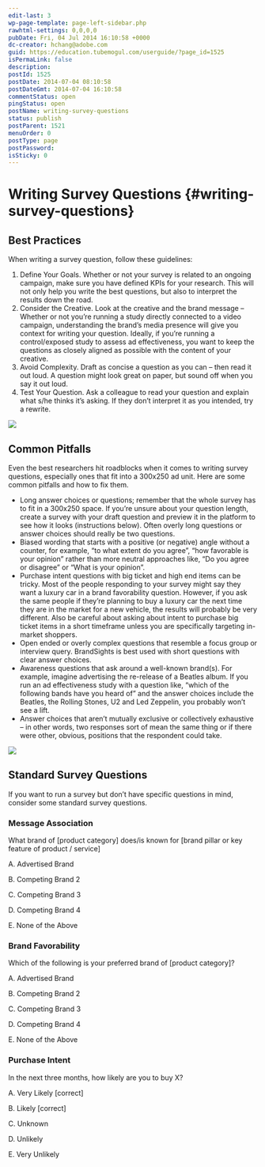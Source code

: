 ```yaml
---
edit-last: 3
wp-page-template: page-left-sidebar.php
rawhtml-settings: 0,0,0,0
pubDate: Fri, 04 Jul 2014 16:10:58 +0000
dc-creator: hchang@adobe.com
guid: https://education.tubemogul.com/userguide/?page_id=1525
isPermaLink: false
description: 
postId: 1525
postDate: 2014-07-04 08:10:58
postDateGmt: 2014-07-04 16:10:58
commentStatus: open
pingStatus: open
postName: writing-survey-questions
status: publish
postParent: 1521
menuOrder: 0
postType: page
postPassword: 
isSticky: 0
---
```


# Writing Survey Questions {#writing-survey-questions}

## Best Practices
  
When writing a survey question, follow these guidelines:

1. Define Your Goals. Whether or not your survey is related to an ongoing campaign, make sure you have defined KPIs for your research. This will not only help you write the best questions, but also to interpret the results down the road.
1. Consider the Creative. Look at the creative and the brand message – Whether or not you’re running a study directly connected to a video campaign, understanding the brand’s media presence will give you context for writing your question.  Ideally, if you’re running a control/exposed study to assess ad effectiveness, you want to keep the questions as closely aligned as possible with the content of your creative.
1. Avoid Complexity. Draft as concise a question as you can – then read it out loud.   A question might look great on paper, but sound off when you say it out loud.
1. Test Your Question. Ask a colleague to read your question and explain what s/he thinks it’s asking.  If they don’t interpret it as you intended, try a rewrite.

![](https://help.tubemogul.com:8443/download/attachments/951463/line%2011.37.19%20AM.jpg?version=1&modificationDate=1364431203000&api=v2)   

## Common Pitfalls
  
Even the best researchers hit roadblocks when it comes to writing survey questions, especially ones that fit into a 300x250 ad unit.  Here are some common pitfalls and how to fix them.

* Long answer choices or questions; remember that the whole survey has to fit in a 300x250 space.   If you’re unsure about your question length, create a survey with your draft question and preview it in the platform to see how it looks (instructions below).   Often overly long questions or answer choices should really be two questions.
* Biased wording that starts with a positive (or negative) angle without a counter, for example, “to what extent do you agree”, “how favorable is your opinion” rather than more neutral approaches like, “Do you agree or disagree” or “What is your opinion”.
* Purchase intent questions with big ticket and high end items can be tricky.  Most of the people responding to your survey might say they want a luxury car in a brand favorability question.  However, if you ask the same people if they’re planning to buy a luxury car the next time they are in the market for a new vehicle, the results will probably be very different. Also be careful about asking about intent to purchase big ticket items in a short timeframe unless you are specifically targeting in-market shoppers.
* Open ended or overly complex questions that resemble a focus group or interview query.  BrandSights is best used with short questions with clear answer choices.
* Awareness questions that ask around a well-known brand(s).   For example, imagine advertising the re-release of a Beatles album.  If you run an ad effectiveness study with a question like, “which of the following bands have you heard of” and the answer choices include the Beatles, the Rolling Stones, U2 and Led Zeppelin, you probably won’t see a lift.
* Answer choices that aren’t mutually exclusive or collectively exhaustive – in other words, two responses sort of mean the same thing or if there were other, obvious, positions that the respondent could take.

![](https://help.tubemogul.com:8443/download/attachments/951463/line%2011.37.19%20AM.jpg?version=1&modificationDate=1364431203000&api=v2)

## Standard Survey Questions
  
If you want to run a survey but don’t have specific questions in mind, consider some standard survey questions.

### Message Association

What brand of [product category] does/is known for [brand pillar or key feature of product / service]

A. Advertised Brand

B. Competing Brand 2

C. Competing Brand 3

D. Competing Brand 4

E. None of the Above

### Brand Favorability

Which of the following is your preferred brand of [product category]?

A. Advertised Brand

B. Competing Brand 2

C. Competing Brand 3

D. Competing Brand 4

E. None of the Above

### Purchase Intent

In the next three months, how likely are you to buy X?

A. Very Likely [correct]

B. Likely [correct]

C. Unknown

D. Unlikely

E. Very Unlikely
